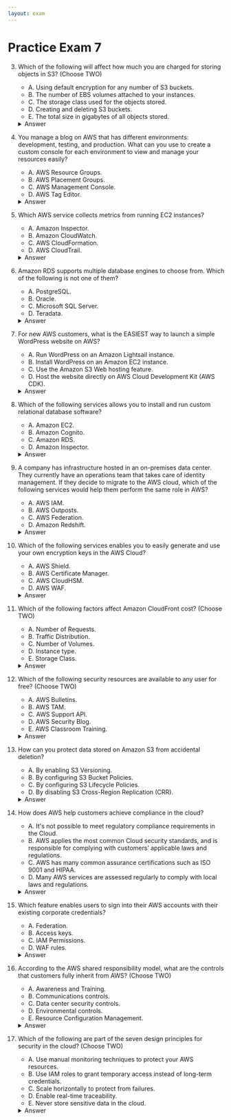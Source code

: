 ```yaml
---
layout: exam
---
```


# Practice Exam 7

3. Which of the following will affect how much you are charged for storing objects in S3? (Choose TWO)
    - A. Using default encryption for any number of S3 buckets.
    - B. The number of EBS volumes attached to your instances.
    - C. The storage class used for the objects stored.
    - D. Creating and deleting S3 buckets.
    - E. The total size in gigabytes of all objects stored.

    <details markdown=1><summary markdown='span'>Answer</summary>
      Correct answer: C, E
        S3 비용은 **저장된 데이터의 총량(GB)**과 선택한 스토리지 클래스에 따라 달라집니다.
    </details>

9. You manage a blog on AWS that has different environments: development, testing, and production. What can you use to create a custom console for each environment to view and manage your resources easily?
    - A. AWS Resource Groups.
    - B. AWS Placement Groups.
    - C. AWS Management Console.
    - D. AWS Tag Editor.

    <details markdown=1><summary markdown='span'>Answer</summary>
      Correct answer: A
        리소스 그룹을 사용하여 태그나 다른 기준으로 리소스를 그룹화하고, 이를 기반으로 사용자 지정 콘솔을 만들 수 있습니다.
    </details>

10. Which AWS service collects metrics from running EC2 instances?
    - A. Amazon Inspector.
    - B. Amazon CloudWatch.
    - C. AWS CloudFormation.
    - D. AWS CloudTrail.

    <details markdown=1><summary markdown='span'>Answer</summary>
      Correct answer: B
        CloudWatch는 AWS 리소스 및 애플리케이션에 대한 모니터링 및 관찰 가능성을 제공합니다.
    </details>

18. Amazon RDS supports multiple database engines to choose from. Which of the following is not one of them?
    - A. PostgreSQL.
    - B. Oracle.
    - C. Microsoft SQL Server.
    - D. Teradata.

    <details markdown=1><summary markdown='span'>Answer</summary>
      Correct answer: D
        RDS는 MySQL, PostgreSQL, Oracle, SQL Server, MariaDB 및 Aurora를 지원합니다.
    </details>

20. For new AWS customers, what is the EASIEST way to launch a simple WordPress website on AWS?
    - A. Run WordPress on an Amazon Lightsail instance.
    - B. Install WordPress on an Amazon EC2 instance.
    - C. Use the Amazon S3 Web hosting feature.
    - D. Host the website directly on AWS Cloud Development Kit (AWS CDK).

    <details markdown=1><summary markdown='span'>Answer</summary>
      Correct answer: A
        Lightsail은 가상 서버, DB, 로드 밸런서 등을 포함하는 가장 간단한 인스턴스 기반 환경을 제공하며, 사전 구성된 WordPress 템플릿을 제공합니다.
    </details>

22. Which of the following services allows you to install and run custom relational database software?
    - A. Amazon EC2.
    - B. Amazon Cognito.
    - C. Amazon RDS.
    - D. Amazon Inspector.

    <details markdown=1><summary markdown='span'>Answer</summary>
      Correct answer: A
        EC2는 가상 서버(IaaS)이므로, 고객은 원하는 모든 소프트웨어(사용자 지정 DB 포함)를 설치할 수 있습니다.
    </details>

24. A company has infrastructure hosted in an on-premises data center. They currently have an operations team that takes care of identity management. If they decide to migrate to the AWS cloud, which of the following services would help them perform the same role in AWS?
    - A. AWS IAM.
    - B. AWS Outposts.
    - C. AWS Federation.
    - D. Amazon Redshift.

    <details markdown=1><summary markdown='span'>Answer</summary>
      Correct answer: A
        IAM은 AWS 리소스에 대한 접근 및 권한을 관리하는 서비스입니다.
    </details>

27. Which of the following services enables you to easily generate and use your own encryption keys in the AWS Cloud?
    - A. AWS Shield.
    - B. AWS Certificate Manager.
    - C. AWS CloudHSM.
    - D. AWS WAF.

    <details markdown=1><summary markdown='span'>Answer</summary>
      Correct answer: C
        CloudHSM은 고객 전용 **하드웨어 보안 모듈(HSM)**을 제공하여 키 관리에 대한 완전한 제어를 제공합니다.
    </details>

30. Which of the following factors affect Amazon CloudFront cost? (Choose TWO)
    - A. Number of Requests.
    - B. Traffic Distribution.
    - C. Number of Volumes.
    - D. Instance type.
    - E. Storage Class.

    <details markdown=1><summary markdown='span'>Answer</summary>
      Correct answer: A, B
        CloudFront 비용은 전송된 데이터 양, 요청 수 및 **지리적 위치(트래픽 분포)**에 따라 달라집니다.
    </details>

32. Which of the following security resources are available to any user for free? (Choose TWO)
    - A. AWS Bulletins.
    - B. AWS TAM.
    - C. AWS Support APl.
    - D. AWS Security Blog.
    - E. AWS Classroom Training.

    <details markdown=1><summary markdown='span'>Answer</summary>
      Correct answer: A, D
        보안 게시판과 블로그는 공개적으로 제공됩니다.
    </details>

33. How can you protect data stored on Amazon S3 from accidental deletion?
    - A. By enabling S3 Versioning.
    - B. By configuring S3 Bucket Policies.
    - C. By configuring S3 Lifecycle Policies.
    - D. By disabling S3 Cross-Region Replication (CRR).

    <details markdown=1><summary markdown='span'>Answer</summary>
      Correct answer: A
        버전 관리를 활성화하면 객체가 실수로 삭제되어도 이전 버전을 복구할 수 있습니다.
    </details>

37. How does AWS help customers achieve compliance in the cloud?
    - A. It's not possible to meet regulatory compliance requirements in the Cloud.
    - B. AWS applies the most common Cloud security standards, and is responsible for complying with customers’ applicable laws and regulations.
    - C. AWS has many common assurance certifications such as ISO 9001 and HIPAA.
    - D. Many AWS services are assessed regularly to comply with local laws and regulations.

    <details markdown=1><summary markdown='span'>Answer</summary>
      Correct answer: C
        AWS는 다양한 규정 준수 표준을 준수하며, 고객은 그 위에 자체적인 규정 준수 노력을 구축합니다.
    </details>

45. Which feature enables users to sign into their AWS accounts with their existing corporate credentials?
    - A. Federation.
    - B. Access keys.
    - C. IAM Permissions.
    - D. WAF rules.

    <details markdown=1><summary markdown='span'>Answer</summary>
      Correct answer: A
        ID 연동을 통해 외부 ID 시스템(Active Directory 등)의 자격 증명으로 AWS에 접근할 수 있습니다.
    </details>

46. According to the AWS shared responsibility model, what are the controls that customers fully inherit from AWS? (Choose TWO)
    - A. Awareness and Training.
    - B. Communications controls.
    - C. Data center security controls.
    - D. Environmental controls.
    - E. Resource Configuration Management.

    <details markdown=1><summary markdown='span'>Answer</summary>
      Correct answer: C, D
        **"클라우드의 보안"**에 해당하는 물리적 인프라 관리는 AWS가 전적으로 책임집니다.
    </details>

49. Which of the following are part of the seven design principles for security in the cloud? (Choose TWO)
    - A. Use manual monitoring techniques to protect your AWS resources.
    - B. Use IAM roles to grant temporary access instead of long-term credentials.
    - C. Scale horizontally to protect from failures.
    - D. Enable real-time traceability.
    - E. Never store sensitive data in the cloud.

    <details markdown=1><summary markdown='span'>Answer</summary>
      Correct answer: B, D
        임시 자격 증명(역할) 사용은 보안 모범 사례이며, **실시간 추적(CloudTrail)**은 감사 및 거버넌스를 가능하게 합니다.
    </details>
